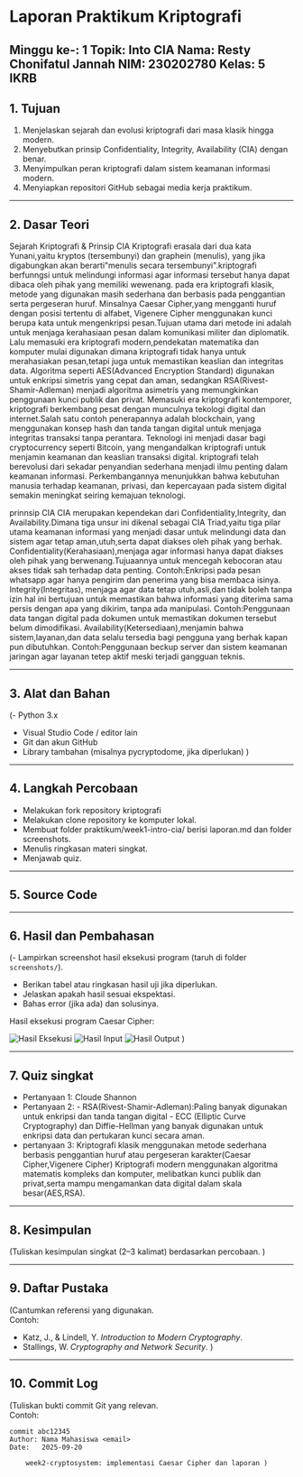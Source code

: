 # Laporan Praktikum Kriptografi
Minggu ke-: 1  Topik: Into CIA  Nama: Resty Chonifatul Jannah NIM: 230202780  Kelas: 5 IKRB  
---

## 1. Tujuan
1.	Menjelaskan sejarah dan evolusi kriptografi dari masa klasik hingga modern.
2.	Menyebutkan prinsip Confidentiality, Integrity, Availability (CIA) dengan benar.
3.	Menyimpulkan peran kriptografi dalam sistem keamanan informasi modern.
4.	Menyiapkan repositori GitHub sebagai media kerja praktikum.
   
---

## 2. Dasar Teori
Sejarah Kriptografi & Prinsip CIA
Kriptografi erasala dari dua kata Yunani,yaitu kryptos (tersembunyi) dan graphein (menulis), yang jika digabungkan akan berarti"menulis secara tersembunyi".kriptografi  berfunngsi untuk melindungi informasi agar informasi tersebut hanya dapat dibaca  oleh pihak yang memiliki wewenang.
    pada era kriptografi klasik, metode yang digunakan masih sederhana dan berbasis pada penggantian serta pergeseran huruf. Minsalnya Caesar Cipher,yang mengganti huruf dengan posisi tertentu di alfabet, Vigenere Cipher menggunakan kunci berupa kata untuk mengenkripsi pesan.Tujuan utama dari metode ini adalah untuk menjaga kerahasiaan pesan dalam komunikasi militer dan diplomatik. Lalu memasuki era kriptografi modern,pendekatan matematika dan komputer mulai digunakan dimana kriptografi tidak hanya untuk merahasiakan pesan,tetapi juga untuk memastikan keaslian dan integritas data. Algoritma seperti AES(Advanced Encryption Standard) digunakan untuk enkripsi simetris yang cepat dan aman, sedangkan RSA(Rivest-Shamir-Adleman) menjadi algoritma asimetris yang memungkinkan penggunaan kunci publik dan privat. 
    Memasuki era kriptografi kontemporer, kriptografi berkembang pesat dengan munculnya tekologi digital dan internet.Salah satu contoh penerapannya adalah blockchain, yang menggunakan konsep hash dan tanda tangan digital untuk menjaga integritas transaksi tanpa perantara. Teknologi ini menjadi dasar bagi cryptocurrency seperti Bitcoin, yang mengandalkan kriptografi untuk menjamin keamanan dan keaslian transaksi digital.
    kriptografi telah berevolusi dari sekadar penyandian sederhana menjadi ilmu penting dalam keamanan informasi. Perkembangannya menunjukkan bahwa kebutuhan manusia terhadap keamanan, privasi, dan kepercayaan pada sistem digital semakin meningkat seiring kemajuan teknologi.
    
prinnsip CIA
CIA merupakan kependekan dari Confidentiality,Integrity, dan Availability.Dimana tiga unsur ini dikenal sebagai CIA Triad,yaitu tiga pilar utama keamanan informasi yang menjadi dasar untuk melindungi data dan sistem agar tetap aman,utuh,serta dapat diakses oleh pihak yang berhak.
Confidentiality(Kerahasiaan),menjaga agar informasi hanya dapat diakses oleh pihak yang berwenang.Tujuaannya untuk mencegah kebocoran atau akses tidak sah terhadap data penting.
Contoh:Enkripsi pada pesan whatsapp agar hanya pengirim dan penerima yang bisa membaca isinya.
Integrity(Integritas), menjaga agar data tetap utuh,asli,dan tidak boleh tanpa izin hal ini bertujuan untuk memastikan bahwa informasi yang diterima sama persis dengan apa yang dikirim, tanpa ada manipulasi.
Contoh:Penggunaan data tangan digital pada dokumen untuk memastikan dokumen tersebut belum dimodifikasi.
Availability(Ketersediaan),menjamin bahwa sistem,layanan,dan data selalu tersedia bagi pengguna yang berhak kapan pun dibutuhkan.
Contoh:Penggunaan beckup server dan sistem keamanan jaringan agar layanan tetep aktif meski terjadi gangguan teknis.

---

## 3. Alat dan Bahan
(- Python 3.x  
- Visual Studio Code / editor lain  
- Git dan akun GitHub  
- Library tambahan (misalnya pycryptodome, jika diperlukan)  )

---

## 4. Langkah Percobaan
- Melakukan fork repository kriptografi
- Melakukan clone repository ke komputer lokal.
- Membuat folder praktikum/week1-intro-cia/ berisi laporan.md dan folder screenshots.
- Menulis ringkasan materi singkat.
- Menjawab quiz.

---

## 5. Source Code

---

## 6. Hasil dan Pembahasan
(- Lampirkan screenshot hasil eksekusi program (taruh di folder `screenshots/`).  
- Berikan tabel atau ringkasan hasil uji jika diperlukan.  
- Jelaskan apakah hasil sesuai ekspektasi.  
- Bahas error (jika ada) dan solusinya. 

Hasil eksekusi program Caesar Cipher:

![Hasil Eksekusi](screenshots/output.png)
![Hasil Input](screenshots/input.png)
![Hasil Output](screenshots/output.png)
)

---

## 7. Quiz singkat
- Pertanyaan 1: Cloude Shannon 
- Pertanyaan 2: - RSA(Rivest-Shamir-Adleman):Paling banyak digunakan untuk enkripsi dan tanda tangan digital
                - ECC (Elliptic Curve Cryptography) dan Diffie-Hellman yang banyak digunakan untuk enkripsi data dan pertukaran kunci secara aman.
- pertanyaan 3: Kriptografi klasik menggunakan metode sederhana berbasis penggantian huruf atau pergeseran karakter(Caesar Cipher,Vigenere Cipher)
                Kriptografi modern menggunakan algoritma matematis kompleks dan komputer, melibatkan kunci publik dan privat,serta mampu mengamankan data digital dalam skala besar(AES,RSA).
  
---

## 8. Kesimpulan
(Tuliskan kesimpulan singkat (2–3 kalimat) berdasarkan percobaan.  )

---

## 9. Daftar Pustaka
(Cantumkan referensi yang digunakan.  
Contoh:  
- Katz, J., & Lindell, Y. *Introduction to Modern Cryptography*.  
- Stallings, W. *Cryptography and Network Security*.  )

---

## 10. Commit Log
(Tuliskan bukti commit Git yang relevan.  
Contoh:
```
commit abc12345
Author: Nama Mahasiswa <email>
Date:   2025-09-20

    week2-cryptosystem: implementasi Caesar Cipher dan laporan )
```
